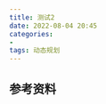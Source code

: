 ```yaml
---
title: 测试2
date: 2022-08-04 20:45
categories:
- 
tags: 动态规划 
---
```

























参考资料
---



















